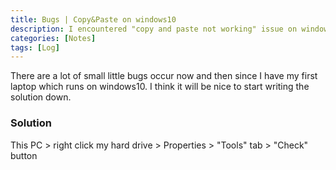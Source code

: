 ```yaml
---
title: Bugs | Copy&Paste on windows10
description: I encountered "copy and paste not working" issue on windows 10.
categories: [Notes] 
tags: [Log]
---
```


There are a lot of small little bugs occur now and then since I have my first laptop which runs on windows10. I think it will be nice to start writing the solution down.

### Solution

This PC > right click my hard drive > Properties > "Tools" tab > "Check" button
